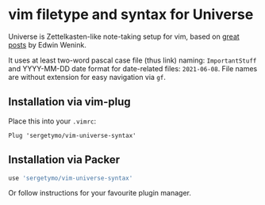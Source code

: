 # vim filetype and syntax for Universe

Universe is Zettelkasten-like note-taking setup for vim, based on
[great](https://www.edwinwenink.xyz/posts/42-vim_notetaking/)
[posts](https://www.edwinwenink.xyz/posts/43-notes_tagging/)
by Edwin Wenink.

It uses at least two-word pascal case file (thus link) naming: `ImportantStuff`
and YYYY-MM-DD date format for date-related files: `2021-06-08`. File names are
without extension for easy navigation via `gf`.

## Installation via vim-plug
Place this into your `.vimrc`:
```vim
Plug 'sergetymo/vim-universe-syntax'
```

## Installation via Packer
```lua
use 'sergetymo/vim-universe-syntax'
```

Or follow instructions for your favourite plugin manager.

